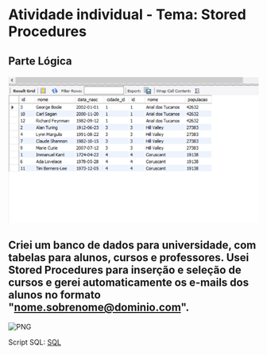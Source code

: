 # Atividade individual - Tema: Stored Procedures


## Parte Lógica

![PNG](Relecionamento%20png%201.png)


## Criei um banco de dados para universidade, com tabelas para alunos, cursos e professores. Usei Stored Procedures para inserção e seleção de cursos e gerei automaticamente os e-mails dos alunos no formato "nome.sobrenome@dominio.com".

![PNG](Stored%20png%201.png)

Script SQL:
[SQL](Stored%20Procedures%202023-10-22.sql)
